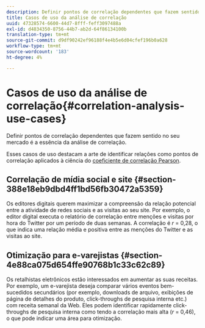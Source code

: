 ```yaml
---
description: Definir pontos de correlação dependentes que fazem sentido no seu mercado é a essência da análise de correlação.
title: Casos de uso da análise de correlação
uuid: 47328574-6600-44d7-8fff-feff3097488a
exl-id: d4834350-8756-44b7-ab2d-64f86134100b
translation-type: tm+mt
source-git-commit: d9df90242ef96188f4e4b5e6d04cfef196b0a628
workflow-type: tm+mt
source-wordcount: '183'
ht-degree: 4%

---
```


# Casos de uso da análise de correlação{#correlation-analysis-use-cases}

Definir pontos de correlação dependentes que fazem sentido no seu mercado é a essência da análise de correlação.

Esses casos de uso destacam a arte de identificar relações como pontos de correlação aplicados à ciência do [coeficiente de correlação Pearson](../../../../home/c-get-started/c-analysis-vis/c-correlation-analysis/c-correlation-pearsons.md#concept-5996cb8c89fd4df5b47b7318e7a1d29c).

## Correlação de mídia social e site {#section-388e18eb9dbd4ff1bd56fb30472a5359}

Os editores digitais querem maximizar a compreensão da relação potencial entre a atividade de redes sociais e as visitas ao seu site. Por exemplo, o editor digital executa o relatório de correlação entre menções e visitas por hora do Twitter por um período de duas semanas. A correlação é *r* = 0,28, o que indica uma relação média e positiva entre as menções do Twitter e as visitas ao site.

## Otimização para e-varejistas {#section-4e88ca075d654ffe90768b1c33c62c89}

Os retalhistas eletrônicos estão interessados em aumentar as suas receitas. Por exemplo, um e-varejista deseja comparar vários eventos bem-sucedidos secundários (por exemplo, downloads de arquivo, exibições de página de detalhes do produto, click-throughs de pesquisa interna etc.) com receita semanal da Web. Eles podem identificar rapidamente click-throughs de pesquisa interna como tendo a correlação mais alta (*r* = 0,46), o que pode indicar uma área para otimização.
